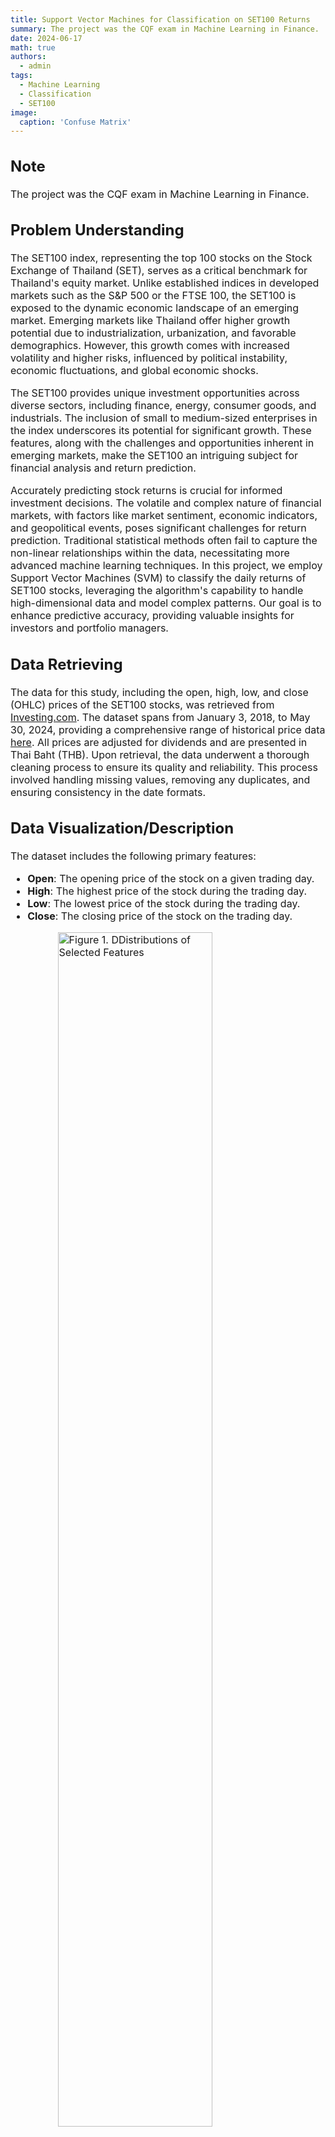 ```yaml
---
title: Support Vector Machines for Classification on SET100 Returns
summary: The project was the CQF exam in Machine Learning in Finance.
date: 2024-06-17
math: true
authors:
  - admin
tags:
  - Machine Learning
  - Classification
  - SET100
image:
  caption: 'Confuse Matrix'
---
```


<div style="font-size: 16px;">

## Note

The project was the CQF exam in Machine Learning in Finance.

## Problem Understanding

The SET100 index, representing the top 100 stocks on the Stock Exchange of Thailand (SET), serves as a critical benchmark for Thailand's equity market. Unlike established indices in developed markets such as the S\&P 500 or the FTSE 100, the SET100 is exposed to the dynamic economic landscape of an emerging market. Emerging markets like Thailand offer higher growth potential due to industrialization, urbanization, and favorable demographics. However, this growth comes with increased volatility and higher risks, influenced by political instability, economic fluctuations, and global economic shocks.

The SET100 provides unique investment opportunities across diverse sectors, including finance, energy, consumer goods, and industrials. The inclusion of small to medium-sized enterprises in the index underscores its potential for significant growth. These features, along with the challenges and opportunities inherent in emerging markets, make the SET100 an intriguing subject for financial analysis and return prediction.

Accurately predicting stock returns is crucial for informed investment decisions. The volatile and complex nature of financial markets, with factors like market sentiment, economic indicators, and geopolitical events, poses significant challenges for return prediction. Traditional statistical methods often fail to capture the non-linear relationships within the data, necessitating more advanced machine learning techniques. In this project, we employ Support Vector Machines (SVM) to classify the daily returns of SET100 stocks, leveraging the algorithm's capability to handle high-dimensional data and model complex patterns. Our goal is to enhance predictive accuracy, providing valuable insights for investors and portfolio managers.


## Data Retrieving

The data for this study, including the open, high, low, and close (OHLC) prices of the SET100 stocks, was retrieved from [Investing.com](https://www.investing.com/). The dataset spans from January 3, 2018, to May 30, 2024, providing a comprehensive range of historical price data [here](https://raw.githubusercontent.com/QuantFILab/pmarupanthorn/main/content/post/ML2024-1/SET100Data.csv). All prices are adjusted for dividends and are presented in Thai Baht (THB). Upon retrieval, the data underwent a thorough cleaning process to ensure its quality and reliability. This process involved handling missing values, removing any duplicates, and ensuring consistency in the date formats. 


## Data Visualization/Description


The dataset includes the following primary features:
- **Open**: The opening price of the stock on a given trading day.
- **High**: The highest price of the stock during the trading day.
- **Low**: The lowest price of the stock during the trading day.
- **Close**: The closing price of the stock on the trading day.



<img src="https://raw.githubusercontent.com/QuantFILab/pmarupanthorn/main/content/post/ML2024-1/hist.png" alt="Figure 1. DDistributions of Selected Features" style="display: block; margin-left: auto; margin-right: auto; width: 70%;" />

Figure 1 displays the distributions of some selected features, providing insights into their ranges and central tendencies. There are no extreme outliers in the data. Since the SET100 does not grow rapidly compared to other markets and the investigation period is relatively short, the histograms of the features show central tendencies. Additionally, these features are highly correlated. Feature engineering is necessary to capture the underlying patterns and improve the model's performance.



## Data Cleansing/Wrangling

Effective data cleansing and wrangling are crucial steps in preparing the dataset for analysis and modeling. In this study, the dataset consisting of the SET100 index's historical price data underwent a thorough data cleansing process to ensure its quality and reliability.


### Handling Missing Values

Missing values in the dataset can lead to inaccurate results and bias in the model. To address this, we performed the following steps:

- Identified missing values in the dataset.
- Imputed missing values using forward fill or backward fill methods, where appropriate.
- For features where imputation was not suitable, rows with missing values were removed to maintain data integrity.


### Removing Duplicates

Duplicate records can distort the analysis and lead to incorrect conclusions. We ensured the dataset was free from duplicates by:

- Identifying and removing any duplicate rows based on the 'Date' column.


In this process, 70\% of the data was allocated to the training set, and 30\% to the testing set. The \texttt{random\_state} parameter was set to 42 to ensure reproducibility of the results.

## Feature Engineering


The following table lists the transformed features, their descriptions, and the mathematical formulas used to calculate them:

| **Feature**            | **Description**                                                                                                                  | **Mathematical Formula**                        |
|------------------------|----------------------------------------------------------------------------------------------------------------------------------|------------------------------------------------|
| Volatility             | Standard deviation of returns over a rolling window of 10 days. It captures the degree of variation in stock prices, indicating market uncertainty and risk. | $\text{std}(\text{Return}_{t-10:t-1})$          |
| Momentum               | Difference between the current close price and the close price 10 days ago. This feature helps identify the trend and strength of stock price movements. | $\text{Close}_{t-10} - \text{Close}_{t-20}$     |
| Avg_Open_Close         | Average of the open and close prices. It provides a smoothed value representing the central tendency of the prices within a trading day. | $\frac{\text{Open}_{t-1} + \text{Close}_{t-1}}{2}$ |
| Avg_High_Low           | Average of the high and low prices, gives an insight into the range of price fluctuations within a day, indicating the volatility within a single trading day. | $\frac{\text{High}_{t-1} + \text{Low}_{t-1}}{2}$ |
| Price_Range            | Difference between the high and low prices, this feature shows the price movement within a day.                                    | $\text{High}_{t-1} - \text{Low}_{t-1}$          |
| Daily_Change           | Difference between the close and open prices.                                                                                     | $\text{Close}_{t-1} - \text{Open}_{t-1}$        |
| Daily_Change_Percent   | Daily change as a percentage of the open price, offering a normalized view of daily price changes.                                 | $\frac{\text{Daily_Change}_{t}}{\text{Open}_{t-1}} \times 100$ |
| Rolling_Mean_Close     | Rolling mean of the close prices over a 10-day window, provides a smoothed trend of the closing prices.                            | $\text{mean}(\text{Close}_{t-10:t-1})$          |
| Rolling_Mean_Volume    | Rolling mean of volatility over a 10-day window, highlighting longer-term trends in market volatility.                             | $\text{mean}(\text{Volatility}_{t-10:t-1})$     |
| Rolling_Mean_Momentum  | Rolling mean of momentum over a 10-day window, helps in identifying sustained trends in price movements.                           | $\text{mean}(\text{Momentum}_{t-10:t-1})$       |


By engineering these features, we transformed raw stock price data into a structured dataset that captures essential financial metrics, facilitating effective modeling and prediction using the SVM approach.

## Data Modelling

### Support Vector Machine

SVM works by finding the hyperplane that best separates the classes in the feature space. The hyperplane is chosen to maximize the margin, which is the distance between the hyperplane and the nearest data points from each class.


For a linear SVM, the decision function is defined as:

$$
f(\mathbf{x}) = \mathbf{w} \cdot \mathbf{x} + b
$$

where $\mathbf{w}$ is the weight vector, $\mathbf{x}$ is the input vector, and $b$ is the bias term. The hyperplane is defined by the equation $\mathbf{w} \cdot \mathbf{x} + b = 0$.


The objective of SVM is to maximize the margin while correctly classifying the training data. This can be formulated as a constrained optimization problem:
$$
\min_{\mathbf{w}, b} \frac{1}{2} \|\mathbf{w}\|^2 + C \sum_{i=1}^{n} \xi_i 
$$

$$
\text{subject to } y_i (\mathbf{w} \cdot \mathbf{x}_i + b) \geq 1 \quad \forall i
$$

where $y_i$ are the class labels, and $\mathbf{x}_i$ are the input vectors, $\xi_i \geq 0 \quad \forall i$, and $C$ is the regularization parameter.

A larger value of $C$ puts more emphasis on minimizing the misclassification errors, potentially at the expense of a smaller margin. This can lead to a model that fits the training data very closely (low bias but high variance), which may result in overfitting.

Conversely, a smaller value of $C$ puts more emphasis on maximizing the margin, allowing some misclassifications. This can lead to a simpler model that may generalize better to unseen data (high bias but low variance), reducing the risk of overfitting.

This project employs the kernal trick with linear, RBF, and Sigmoid kernels as can be found in the Appendix \ref{app:A}. 

### Model Selection via Parameter Optimization

To optimize the performance of the SVM model, we employed Grid Search, a systematic approach to hyperparameter tuning. Grid Search involves evaluating a model's performance across a predefined set of hyperparameters to identify the combination that yields the best results.

In this study, we considered three key hyperparameters for the SVM model:

- $C$: The regularization parameter, which controls the trade-off between achieving a low error on the training data and minimizing the model complexity to avoid overfitting.
- $\gamma$: The kernel coefficient for non-linear kernels (e.g., Radial Basis Function, RBF). It defines how far the influence of a single training example reaches, with low values meaning ‘far’ and high values meaning ‘close’. 
- kernel: The type of kernel function used to transform the input data. We considered two kernel types: Linear and Radial Basis Function, and Sigmiod Kernels.


We defined a grid of hyperparameters with the following values $C \in \{0.1, 1, 10, 100\}$, $\gamma \in \{1, 0.1, 0.01, 0.001\}$, and three types of kernel as discuses previous. The grid defined above results in a total of 48 combinations (4 values for $C$, 4 values for $\gamma$, and 3 values for kernel). Each combination was evaluated to determine the optimal set of hyperparameters.
After performing the Grid Search, the best parameters were found to be: $C = 1$ in the linear kernel.


In practice, Python's scikit-learn library uses the Sequential Minimal Optimization (SMO) algorithm [2] to solve the dual formulation of the SVM optimization problem [1]. SMO breaks the problem into smaller sub-problems, each involving only two Lagrange multipliers at a time, which makes the optimization more efficient and scalable. The details can be explored in Appendix \ref{app:smo}.

## Model Validation/Evolution


The model performance is listed in Table \ref{tab:classification_report}. The SVM model achieved an accuracy of 65.80\%, indicating a high rate of correct predictions. The precision for class 0.0 (negative returns) was 0.68, and for class 1.0 (positive returns) it was 0.62, demonstrating the model's ability to correctly identify negative returns more accurately than positive returns. The recall for class 0.0 was 0.74, and for class 1.0 it was 0.55, indicating that the model successfully identified a majority of actual negative returns but less so for positive returns. The F1-scores for both classes were moderate (0.71 for class 0.0 and 0.58 for class 1.0), reflecting a balance between precision and recall. The ROC AUC score of 0.64 further validates the model's discriminatory ability between positive and negative returns.

The confusion matrix, shown in Figure 2, provided detailed insights into the model's predictions. Out of 462 total predictions, the model made a balanced number of correct and incorrect predictions for both classes. Specifically, it accurately predicted 194 true negatives and 110 true positives, underscoring its reliability in distinguishing between the two classes but also highlighting areas for improvement.

The ROC AUC score, which stands for Receiver Operating Characteristic Area Under Curve, shown in Figure 3, is a measure of the model's ability to distinguish between classes. An ROC AUC score of 0.64 indicates a moderate level of distinction between positive and negative returns, suggesting that the model is better than random guessing but still has room for improvement.

**Trading Implication**

The moderate accuracy and performance metrics of the SVM model suggest potential applications in financial trading strategies. For instance, predictions of positive returns (Class 1.0) could serve as buy signals, whereas negative return predictions (Class 0.0) might indicate sell or hold actions. This predictive capability can be integrated into automated trading systems to enhance decision-making processes. Moreover, incorporating risk management strategies, such as setting stop-loss orders based on volatility predictions, can mitigate potential losses. Portfolio optimization can also benefit from these predictions by diversifying investments across multiple stocks within the SET100, thereby balancing risk and return.


| **Metric**      | **Precision** | **Recall** | **F1-Score** | **Support** |
|-----------------|---------------|------------|--------------|-------------|
| 0               | 0.68          | 0.74       | 0.71         | 262         |
| 1               | 0.62          | 0.55       | 0.58         | 200         |
| **Accuracy**    | 0.66          | 0.66       | 0.66         | 462         |
| **Macro Avg**   | 0.65          | 0.64       | 0.65         | 462         |
| **Weighted Avg**| 0.65          | 0.66       | 0.65         | 462         |

**Table:** Classification Report and Metrics

<img src="https://raw.githubusercontent.com/QuantFILab/pmarupanthorn/main/content/post/ML2024-1/featured.png" alt="Figure 2. Classification Confusion Matrix" style="display: block; margin-left: auto; margin-right: auto; width: 70%;" />

<img src="https://raw.githubusercontent.com/QuantFILab/pmarupanthorn/main/content/post/ML2024-1/roc.png" alt="Figure 3. Classification Receiver Operating Characteris-
tic Curve" style="display: block; margin-left: auto; margin-right: auto; width: 70%;" />


## Appendix

### Kernel Trick

SVM can efficiently perform non-linear classification using kernel functions. Kernels transform the input data into a higher-dimensional space where a linear separator can be used to distinguish between classes. Here, we describe three commonly used kernels: Linear, Radial Basis Function (RBF), and Sigmoid.

#### Linear Kernel
The linear kernel is the simplest type of kernel, used when the data is linearly separable in the original feature space. The decision boundary is a hyperplane in the original feature space.

Mathematically, the linear kernel function is defined as:

$$
K(\mathbf{x}_i, \mathbf{x}_j) = \mathbf{x}_i \cdot \mathbf{x}_j
$$

where $\mathbf{x}_i$ and $\mathbf{x}_j$ are input vectors, and $\cdot$ denotes the dot product.

The decision function for the linear kernel is given by:

$$
f(\mathbf{x}) = \mathbf{w} \cdot \mathbf{x} + b
$$

where $\mathbf{w}$ is the weight vector and $b$ is the bias term.

#### Radial Basis Function (RBF) Kernel

The RBF kernel, also known as the Gaussian kernel, is a popular choice for SVMs because it can handle non-linear relationships by mapping the data into an infinite-dimensional space. It is particularly effective when the decision boundary is highly non-linear.

The RBF kernel function is defined as:

$$
K(\mathbf{x}_i, \mathbf{x}_j) = \exp\left(-\gamma \|\mathbf{x}_i - \mathbf{x}_j\|^2\right)
$$

where $\gamma$ is a parameter that defines the width of the Gaussian function, and $\|\mathbf{x}_i - \mathbf{x}_j\|^2$ is the squared Euclidean distance between the input vectors.

The decision function for the RBF kernel is:

$$
f(\mathbf{x}) = \sum_{i=1}^{n} \alpha_i y_i \exp\left(-\gamma \|\mathbf{x} - \mathbf{x}_i\|^2\right) + b
$$

where $\alpha_i$ are the Lagrange multipliers, $y_i$ are the class labels, and $b$ is the bias term.

#### Sigmoid Kernel

The sigmoid kernel is based on the sigmoid function, often used in neural networks. It can map the input data into a higher-dimensional space, similar to RBF, but is less commonly used.

The sigmoid kernel function is defined as:

$$
K(\mathbf{x}_i, \mathbf{x}_j) = \tanh\left(\gamma \mathbf{x}_i \cdot \mathbf{x}_j + c\right)
$$

where $\alpha$and $c$ are kernel parameters, and $\tanh$ is the hyperbolic tangent function.

The decision function for the sigmoid kernel is:

$$
f(\mathbf{x}) = \tanh\left(\sum_{i=1}^{n} \gamma_i y_i (\mathbf{x} \cdot \mathbf{x}_i) + c\right)
$$

where $\alpha_i$  are the Lagrange multipliers, $y_i$ are the class labels, and $c$ is a parameter.

### SVM Dual Formulation

The optimization problem is often solved using its dual formulation. The dual problem focuses on finding the Lagrange multipliers $\alpha_i$ that satisfy the following:

$$
\max_{\alpha} \sum_{i=1}^{n} \alpha_i - \frac{1}{2} \sum_{i=1}^{n} \sum_{j=1}^{n} \alpha_i \alpha_j y_i y_j K(\mathbf{x}_i, \mathbf{x}_j)
$$

subject to:

$$
0 \leq \alpha_i \leq C \quad \forall i
$$

and

$$
\sum_{i=1}^{n} \alpha_i y_i = 0
$$

where $K(\mathbf{x}_i, \mathbf{x}_j)$ is the kernel function that computes the dot product in the transformed feature space.


### Sequential Minimal Optimization


The SMO algorithm works as follows:

- Initialize the Lagrange multipliers $\alpha_i$ to zero.
- item Repeat until convergence:
  1. Select two multipliers $\alpha_i$ and $\alpha_j$ that violate the Karush-Kuhn-Tucker (KKT) conditions.
  2. Solve the optimization problem for these two multipliers while keeping the others fixed.
  3. Update the multipliers and the corresponding weight vector $\mathbf{w}$ and bias term $b$.


The advantage of the SMO algorithm is that it decomposes the large quadratic programming problem into a series of smaller problems that are easier and faster to solve.


The optimization of two Lagrange multipliers $\alpha_i$ and $\alpha_j$ can be expressed as:

$$
\max_{\alpha_i, \alpha_j} \left( \alpha_i + \alpha_j - \frac{1}{2} \left( \alpha_i^2 K(\mathbf{x}_i, \mathbf{x}_i) + \alpha_j^2 K(\mathbf{x}_j, \mathbf{x}_j) + 2 \alpha_i \alpha_j K(\mathbf{x}_i, \mathbf{x}_j) \right) \right)
$$

subject to the constraints:

$$
0 \leq \alpha_i, \alpha_j \leq C
$$

and

$$
y_i \alpha_i + y_j \alpha_j = \text{constant}
$$

This quadratic optimization problem in two variables is much simpler to solve, and the SMO algorithm iteratively updates the multipliers to find the optimal solution.

## References

[1] V. K. Chauhan, K. Dahiya, and A. Sharma. Problem formulations and solvers in linear svm: a
review. *Artificial Intelligence Review*, 52(2):803–855, 2019.

[2] J. Platt. Sequential minimal optimization: A fast algorithm for training support vector machines.
1998.


</div>
